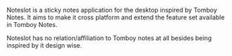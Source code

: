 Noteslot is a sticky notes application for the desktop inspired by Tomboy Notes. It aims to make it cross platform and extend the feature set available in Tomboy Notes.

Noteslot has no relation/affiliation to Tomboy notes at all besides being inspired by it design wise.
